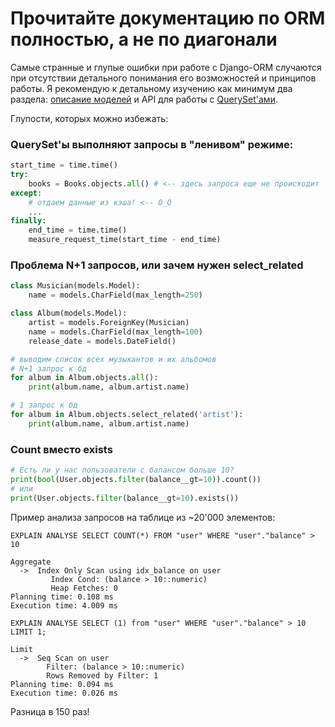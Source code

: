 # Прочитайте документацию по ORM полностью, а не по диагонали

Самые странные и глупые ошибки при работе с Django-ORM случаются при отсутствии детального понимания его возможностей и принципов работы. Я рекомендую к детальному изучению как минимум два раздела: [описание моделей](https://docs.djangoproject.com/en/1.9/topics/db/models/) и API для работы с [QuerySet'ами](https://docs.djangoproject.com/en/1.9/ref/models/querysets/).

Глупости, которых можно избежать:

### QuerySet'ы выполняют запросы в "ленивом" режиме:

```python
start_time = time.time()
try:
	books = Books.objects.all() # <-- здесь запроса еще не происходит
except:
    # отдаем данные из кэша! <-- O_O
    ...
finally:
	end_time = time.time()
	measure_request_time(start_time - end_time)
```

### Проблема N+1 запросов, или зачем нужен **select_related**

```python
class Musician(models.Model):
    name = models.CharField(max_length=250)

class Album(models.Model):
    artist = models.ForeignKey(Musician)
    name = models.CharField(max_length=100)
    release_date = models.DateField()

# выводим список всех музыкантов и их альбомов
# N+1 запрос к бд
for album in Album.objects.all():
	print(album.name, album.artist.name)

# 1 запрос к бд
for album in Album.objects.select_related('artist'):
    print(album.name, album.artist.name)
```

### **Count** вместо **exists**

```python
# Есть ли у нас пользователи с балансом больше 10?
print(bool(User.objects.filter(balance__gt=10)).count())
# или
print(User.objects.filter(balance__gt=10).exists())
```
Пример анализа запросов на таблице из ~20'000 элементов:

`EXPLAIN ANALYSE SELECT COUNT(*) FROM "user" WHERE "user"."balance" > 10`

```
Aggregate
  ->  Index Only Scan using idx_balance on user
		 Index Cond: (balance > 10::numeric)
         Heap Fetches: 0
Planning time: 0.108 ms
Execution time: 4.009 ms
```

`EXPLAIN ANALYSE SELECT (1) from "user" WHERE "user"."balance" > 10 LIMIT 1;`

```
Limit
  ->  Seq Scan on user
        Filter: (balance > 10::numeric)
        Rows Removed by Filter: 1
Planning time: 0.094 ms
Execution time: 0.026 ms
```

Разница в 150 раз!

